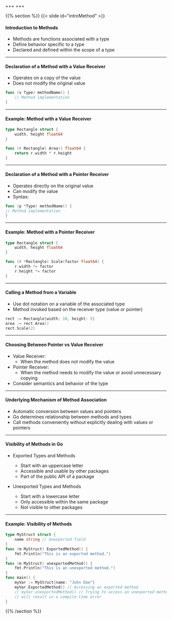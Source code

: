+++
+++

{{% section %}}
{{< slide id="introMethod" >}}


#### Introduction to Methods
- Methods are functions associated with a type
- Define behavior specific to a type
- Declared and defined within the scope of a type

---
#### Declaration of a Method with a Value Receiver
- Operates on a copy of the value
- Does not modify the original value

```go
func (v Type) methodName() {
    // Method implementation
}
```
---
#### Example: Method with a Value Receiver
```go
type Rectangle struct {
    width, height float64
}

func (r Rectangle) Area() float64 {
    return r.width * r.height
}
```

---
#### Declaration of a Method with a Pointer Receiver
- Operates directly on the original value
- Can modify the value
- Syntax:
```go
func (p *Type) methodName() {
// Method implementation
}
```

---
#### Example: Method with a Pointer Receiver

```go
type Rectangle struct {
    width, height float64
}

func (r *Rectangle) Scale(factor float64) {
    r.width *= factor
    r.height *= factor
}
```

---
#### Calling a Method from a Variable
- Use dot notation on a variable of the associated type
- Method invoked based on the receiver type (value or pointer)

```go
rect := Rectangle{width: 10, height: 5}
area := rect.Area()
rect.Scale(2)
```

---

#### Choosing Between Pointer vs Value Receiver
- Value Receiver:
  - When the method does not modify the value
- Pointer Receiver:
  - When the method needs to modify the value or avoid unnecessary copying
- Consider semantics and behavior of the type

---

#### Underlying Mechanism of Method Association
- Automatic conversion between values and pointers
- Go determines relationship between methods and types
- Call methods conveniently without explicitly dealing with values or pointers

---
#### Visibility of Methods in Go


- Exported Types and Methods
  - Start with an uppercase letter
  - Accessible and usable by other packages
  - Part of the public API of a package

- Unexported Types and Methods
  - Start with a lowercase letter
  - Only accessible within the same package
  - Not visible to other packages

---
#### Example: Visibility of Methods

```go
type MyStruct struct {
	name string // Unexported field
}
func (m MyStruct) ExportedMethod() {
	fmt.Println("This is an exported method.")
}
func (m MyStruct) unexportedMethod() {
	fmt.Println("This is an unexported method.")
}
func main() {
	myVar := MyStruct{name: "John Doe"}
	myVar.ExportedMethod() // Accessing an exported method
	// myVar.unexportedMethod() // Trying to access an unexported method 
    // will result in a compile-time error
}
```

{{% /section %}}
